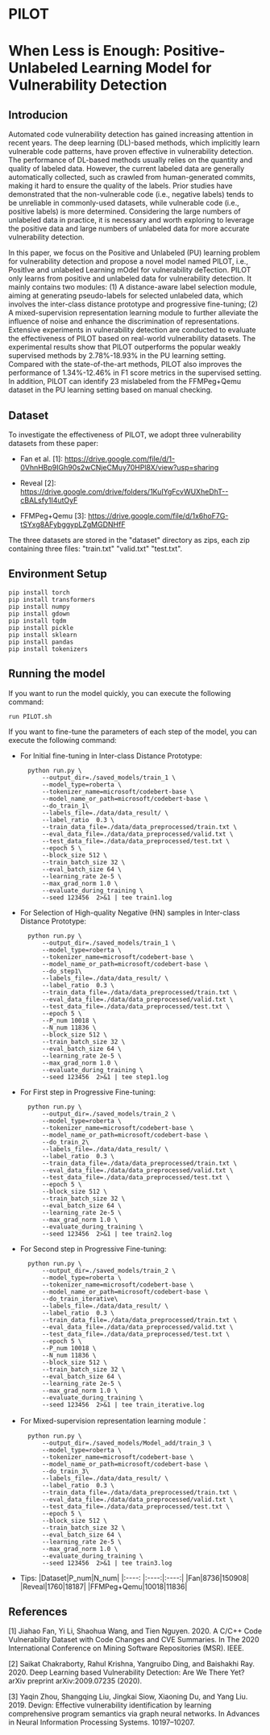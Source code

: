 # PILOT
# When Less is Enough: Positive-Unlabeled Learning Model for Vulnerability Detection
## Introducion

Automated code vulnerability detection has gained increasing attention in recent years. The deep learning (DL)-based methods, which implicitly learn vulnerable code patterns, have proven effective in vulnerability detection. The performance of DL-based methods usually relies on the quantity and quality of labeled data. However, the current labeled data are generally automatically collected, such as crawled from human-generated commits, making it hard to ensure the quality of the labels. Prior studies have demonstrated that the non-vulnerable code (i.e., negative labels) tends to be unreliable in commonly-used datasets, while vulnerable code (i.e., positive labels) is more determined. Considering the large numbers of unlabeled data in practice, it is necessary and worth exploring to leverage the positive data and large numbers of unlabeled data for more accurate vulnerability detection.

In this paper, we focus on the Positive and Unlabeled (PU) learning problem for vulnerability detection and propose a novel model named PILOT, i.e., PositIve and unlabeled Learning mOdel for vulnerability deTection. PILOT only learns from positive and unlabeled data for vulnerability detection. It mainly contains two modules: (1) A distance-aware label selection module, aiming at generating pseudo-labels for selected unlabeled data, which involves the inter-class distance prototype and progressive fine-tuning; (2) A mixed-supervision representation learning module to further alleviate the influence of noise and enhance the discrimination of representations. Extensive experiments in vulnerability detection are conducted to evaluate the effectiveness of PILOT based on real-world vulnerability datasets. The experimental results show that PILOT outperforms the popular weakly supervised methods by 2.78%-18.93% in the PU learning setting. Compared with the state-of-the-art methods, PILOT also improves the performance of 1.34%-12.46% in F1 score metrics in the supervised setting. In addition, PILOT can identify 23 mislabeled from the FFMPeg+Qemu dataset in the PU learning setting based on manual checking.

## Dataset
To investigate the effectiveness of PILOT, we adopt three vulnerability datasets from these paper:

* Fan et al. [1]: https://drive.google.com/file/d/1-0VhnHBp9IGh90s2wCNjeCMuy70HPl8X/view?usp=sharing

* Reveal [2]: https://drive.google.com/drive/folders/1KuIYgFcvWUXheDhT--cBALsfy1I4utOyF

* FFMPeg+Qemu [3]: https://drive.google.com/file/d/1x6hoF7G-tSYxg8AFybggypLZgMGDNHfF

The three datasets are stored in the "dataset" directory as zips, each zip containing three files: "train.txt" "valid.txt" "test.txt".

## Environment Setup

    pip install torch
    pip install transformers
    pip install numpy
    pip install gdown
    pip install tqdm
    pip install pickle
    pip install sklearn
    pip install pandas
    pip install tokenizers

## Running the model

If you want to run the model quickly, you can execute the following command:

    run PILOT.sh

If you want to fine-tune the parameters of each step of the model, you can execute the following command:

* For Initial fine-tuning in Inter-class Distance Prototype:

        python run.py \
            --output_dir=./saved_models/train_1 \
            --model_type=roberta \
            --tokenizer_name=microsoft/codebert-base \
            --model_name_or_path=microsoft/codebert-base \
            --do_train_1\
            --labels_file=./data/data_result/ \
            --label_ratio  0.3 \
            --train_data_file=./data/data_preprocessed/train.txt \
            --eval_data_file=./data/data_preprocessed/valid.txt \
            --test_data_file=./data/data_preprocessed/test.txt \
            --epoch 5 \
            --block_size 512 \
            --train_batch_size 32 \
            --eval_batch_size 64 \
            --learning_rate 2e-5 \
            --max_grad_norm 1.0 \
            --evaluate_during_training \
            --seed 123456  2>&1 | tee train1.log 

* For Selection of High-quality Negative (HN) samples in Inter-class Distance Prototype:

        python run.py \
            --output_dir=./saved_models/train_1 \
            --model_type=roberta \
            --tokenizer_name=microsoft/codebert-base \
            --model_name_or_path=microsoft/codebert-base \
            --do_step1\
            --labels_file=./data/data_result/ \
            --label_ratio  0.3 \
            --train_data_file=./data/data_preprocessed/train.txt \
            --eval_data_file=./data/data_preprocessed/valid.txt \
            --test_data_file=./data/data_preprocessed/test.txt \
            --epoch 5 \
            --P_num 10018 \
            --N_num 11836 \
            --block_size 512 \
            --train_batch_size 32 \
            --eval_batch_size 64 \
            --learning_rate 2e-5 \
            --max_grad_norm 1.0 \
            --evaluate_during_training \
            --seed 123456  2>&1 | tee step1.log 

* For First step in Progressive Fine-tuning:

        python run.py \
            --output_dir=./saved_models/train_2 \
            --model_type=roberta \
            --tokenizer_name=microsoft/codebert-base \
            --model_name_or_path=microsoft/codebert-base \
            --do_train_2\
            --labels_file=./data/data_result/ \
            --label_ratio  0.3 \
            --train_data_file=./data/data_preprocessed/train.txt \
            --eval_data_file=./data/data_preprocessed/valid.txt \
            --test_data_file=./data/data_preprocessed/test.txt \
            --epoch 5 \
            --block_size 512 \
            --train_batch_size 32 \
            --eval_batch_size 64 \
            --learning_rate 2e-5 \
            --max_grad_norm 1.0 \
            --evaluate_during_training \
            --seed 123456  2>&1 | tee train2.log 

* For Second step in Progressive Fine-tuning:

        python run.py \
            --output_dir=./saved_models/train_2 \
            --model_type=roberta \
            --tokenizer_name=microsoft/codebert-base \
            --model_name_or_path=microsoft/codebert-base \
            --do_train_iterative\
            --labels_file=./data/data_result/ \
            --label_ratio  0.3 \
            --train_data_file=./data/data_preprocessed/train.txt \
            --eval_data_file=./data/data_preprocessed/valid.txt \
            --test_data_file=./data/data_preprocessed/test.txt \
            --epoch 5 \
            --P_num 10018 \
            --N_num 11836 \
            --block_size 512 \
            --train_batch_size 32 \
            --eval_batch_size 64 \
            --learning_rate 2e-5 \
            --max_grad_norm 1.0 \
            --evaluate_during_training \
            --seed 123456  2>&1 | tee train_iterative.log

* For Mixed-supervision representation learning module：

        python run.py \
            --output_dir=./saved_models/Model_add/train_3 \
            --model_type=roberta \
            --tokenizer_name=microsoft/codebert-base \
            --model_name_or_path=microsoft/codebert-base \
            --do_train_3\
            --labels_file=./data/data_result/ \
            --label_ratio  0.3 \
            --train_data_file=./data/data_preprocessed/train.txt \
            --eval_data_file=./data/data_preprocessed/valid.txt \
            --test_data_file=./data/data_preprocessed/test.txt \
            --epoch 5 \
            --block_size 512 \
            --train_batch_size 32 \
            --eval_batch_size 64 \
            --learning_rate 2e-5 \
            --max_grad_norm 1.0 \
            --evaluate_during_training \
            --seed 123456  2>&1 | tee train3.log

* Tips:
|Dataset|P_num|N_num|
|:----: |:----:|:----:|
|Fan|8736|150908|
|Reveal|1760|18187|
|FFMPeg+Qemu|10018|11836|

## References
[1] Jiahao Fan, Yi Li, Shaohua Wang, and Tien Nguyen. 2020. A C/C++ Code Vulnerability Dataset with Code Changes and CVE Summaries. In The 2020 International Conference on Mining Software Repositories (MSR). IEEE.

[2] Saikat Chakraborty, Rahul Krishna, Yangruibo Ding, and Baishakhi Ray. 2020. Deep Learning based Vulnerability Detection: Are We There Yet? arXiv preprint arXiv:2009.07235 (2020).

[3] Yaqin Zhou, Shangqing Liu, Jingkai Siow, Xiaoning Du, and Yang Liu. 2019. Devign: Effective vulnerability identification by learning comprehensive program semantics via graph neural networks. In Advances in Neural Information Processing Systems. 10197–10207.
